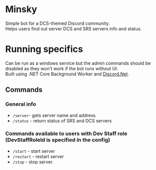 # Minsky
Simple bot for a DCS-themed Discord community.<br />
Helps users find out server DCS and SRS servers info and status.<br />

# Running specifics
Can be run as a windows service but the admin commands should be disabled as they won't work if the bot runs without UI.<br />
Built using .NET Core Background Worker and [Discord.Net](https://github.com/discord-net/Discord.Net).

## Commands
### General info
- `/server`- gets server name and address
- `/status` - return status of SRS and DCS servers

### Commands available to users with Dev Staff role (DevStaffRoleId is specified in the config)
- `/start` - start server
- `/restart` - restart server
- `/stop` - stop server.
